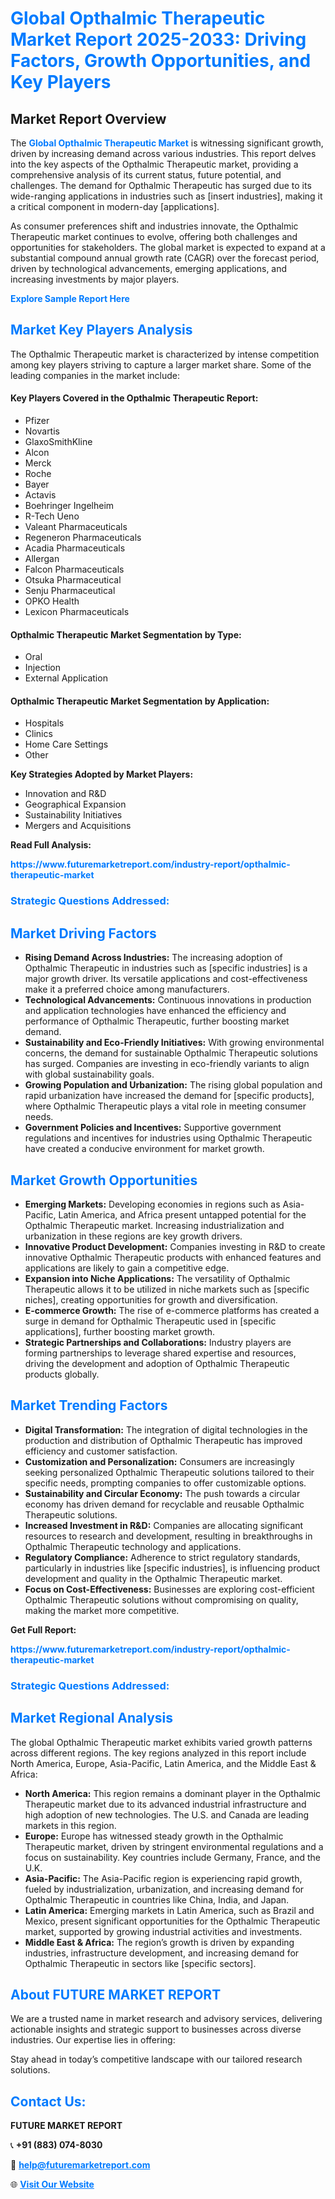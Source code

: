 <h1 style="color: #007BFF;">Global Opthalmic Therapeutic Market Report 2025-2033: Driving Factors, Growth Opportunities, and Key Players</h1>

<section id="overview">
<h2>Market Report Overview</h2>
<p>The <a href="https://www.futuremarketreport.com/industry-report/opthalmic-therapeutic-market" style="color: #007BFF; text-decoration: none;"><strong>Global Opthalmic Therapeutic Market</strong></a> is witnessing significant growth, driven by increasing demand across various industries. This report delves into the key aspects of the Opthalmic Therapeutic market, providing a comprehensive analysis of its current status, future potential, and challenges. The demand for Opthalmic Therapeutic has surged due to its wide-ranging applications in industries such as [insert industries], making it a critical component in modern-day [applications].</p>
<p>As consumer preferences shift and industries innovate, the Opthalmic Therapeutic market continues to evolve, offering both challenges and opportunities for stakeholders. The global market is expected to expand at a substantial compound annual growth rate (CAGR) over the forecast period, driven by technological advancements, emerging applications, and increasing investments by major players.</p>
</section>

<section id="overview">
<p><a href="https://www.futuremarketreport.com/request-sample/reportId=108177" style="color: #007BFF; text-decoration: none;"><strong>Explore Sample Report Here</strong></a></p>
</section>

<section id="key-players">
<h2 style="color: #007BFF;">Market Key Players Analysis</h2>
<p>The Opthalmic Therapeutic market is characterized by intense competition among key players striving to capture a larger market share. Some of the leading companies in the market include:</p>
<h4>Key Players Covered in the Opthalmic Therapeutic Report:</h4>
<ul><li>Pfizer</li><li>Novartis</li><li>GlaxoSmithKline</li><li>Alcon</li><li>Merck</li><li>Roche</li><li>Bayer</li><li>Actavis</li><li>Boehringer Ingelheim</li><li>R-Tech Ueno</li><li>Valeant Pharmaceuticals</li><li>Regeneron Pharmaceuticals</li><li>Acadia Pharmaceuticals</li><li>Allergan</li><li>Falcon Pharmaceuticals</li><li>Otsuka Pharmaceutical</li><li>Senju Pharmaceutical</li><li>OPKO Health</li><li>Lexicon Pharmaceuticals</li></ul>
<h4>Opthalmic Therapeutic Market Segmentation by Type:</h4>
<ul><li>Oral</li><li>Injection</li><li>External Application</li></ul>

<h4>Opthalmic Therapeutic Market Segmentation by Application:</h4>
<ul><li>Hospitals</li><li>Clinics</li><li>Home Care Settings</li><li>Other</li></ul>
<p><strong>Key Strategies Adopted by Market Players:</strong></p>
<ul>
<li>Innovation and R&D</li>
<li>Geographical Expansion</li>
<li>Sustainability Initiatives</li>
<li>Mergers and Acquisitions</li>
</ul>
</section>

<section>
<p><strong>Read Full Analysis: </strong></p><a href="https://www.futuremarketreport.com/industry-report/opthalmic-therapeutic-market" style="color: #007BFF; text-decoration: none;"><strong>https://www.futuremarketreport.com/industry-report/opthalmic-therapeutic-market</strong></a>
<h3 style="color: #007BFF;">Strategic Questions Addressed:</h3>
</section>

<section id="driving-factors">
<h2 style="color: #007BFF;">Market Driving Factors</h2>
<ul>
<li><strong>Rising Demand Across Industries:</strong> The increasing adoption of Opthalmic Therapeutic in industries such as [specific industries] is a major growth driver. Its versatile applications and cost-effectiveness make it a preferred choice among manufacturers.</li>
<li><strong>Technological Advancements:</strong> Continuous innovations in production and application technologies have enhanced the efficiency and performance of Opthalmic Therapeutic, further boosting market demand.</li>
<li><strong>Sustainability and Eco-Friendly Initiatives:</strong> With growing environmental concerns, the demand for sustainable Opthalmic Therapeutic solutions has surged. Companies are investing in eco-friendly variants to align with global sustainability goals.</li>
<li><strong>Growing Population and Urbanization:</strong> The rising global population and rapid urbanization have increased the demand for [specific products], where Opthalmic Therapeutic plays a vital role in meeting consumer needs.</li>
<li><strong>Government Policies and Incentives:</strong> Supportive government regulations and incentives for industries using Opthalmic Therapeutic have created a conducive environment for market growth.</li>
</ul>
</section>

<section id="growth-opportunities">
<h2 style="color: #007BFF;">Market Growth Opportunities</h2>
<ul>
<li><strong>Emerging Markets:</strong> Developing economies in regions such as Asia-Pacific, Latin America, and Africa present untapped potential for the Opthalmic Therapeutic market. Increasing industrialization and urbanization in these regions are key growth drivers.</li>
<li><strong>Innovative Product Development:</strong> Companies investing in R&D to create innovative Opthalmic Therapeutic products with enhanced features and applications are likely to gain a competitive edge.</li>
<li><strong>Expansion into Niche Applications:</strong> The versatility of Opthalmic Therapeutic allows it to be utilized in niche markets such as [specific niches], creating opportunities for growth and diversification.</li>
<li><strong>E-commerce Growth:</strong> The rise of e-commerce platforms has created a surge in demand for Opthalmic Therapeutic used in [specific applications], further boosting market growth.</li>
<li><strong>Strategic Partnerships and Collaborations:</strong> Industry players are forming partnerships to leverage shared expertise and resources, driving the development and adoption of Opthalmic Therapeutic products globally.</li>
</ul>
</section>

<section id="trending-factors">
<h2 style="color: #007BFF;">Market Trending Factors</h2>
<ul>
<li><strong>Digital Transformation:</strong> The integration of digital technologies in the production and distribution of Opthalmic Therapeutic has improved efficiency and customer satisfaction.</li>
<li><strong>Customization and Personalization:</strong> Consumers are increasingly seeking personalized Opthalmic Therapeutic solutions tailored to their specific needs, prompting companies to offer customizable options.</li>
<li><strong>Sustainability and Circular Economy:</strong> The push towards a circular economy has driven demand for recyclable and reusable Opthalmic Therapeutic solutions.</li>
<li><strong>Increased Investment in R&D:</strong> Companies are allocating significant resources to research and development, resulting in breakthroughs in Opthalmic Therapeutic technology and applications.</li>
<li><strong>Regulatory Compliance:</strong> Adherence to strict regulatory standards, particularly in industries like [specific industries], is influencing product development and quality in the Opthalmic Therapeutic market.</li>
<li><strong>Focus on Cost-Effectiveness:</strong> Businesses are exploring cost-efficient Opthalmic Therapeutic solutions without compromising on quality, making the market more competitive.</li>
</ul>
</section>

<section>
<p><strong>Get Full Report: </strong></p><a href="https://www.futuremarketreport.com/industry-report/opthalmic-therapeutic-market" style="color: #007BFF; text-decoration: none;"><strong>https://www.futuremarketreport.com/industry-report/opthalmic-therapeutic-market</strong></a>
<h3 style="color: #007BFF;">Strategic Questions Addressed:</h3>
</section>


<section id="regional-analysis">
<h2 style="color: #007BFF;">Market Regional Analysis</h2>
<p>The global Opthalmic Therapeutic market exhibits varied growth patterns across different regions. The key regions analyzed in this report include North America, Europe, Asia-Pacific, Latin America, and the Middle East & Africa:</p>
<ul>
<li><strong>North America:</strong> This region remains a dominant player in the Opthalmic Therapeutic market due to its advanced industrial infrastructure and high adoption of new technologies. The U.S. and Canada are leading markets in this region.</li>
<li><strong>Europe:</strong> Europe has witnessed steady growth in the Opthalmic Therapeutic market, driven by stringent environmental regulations and a focus on sustainability. Key countries include Germany, France, and the U.K.</li>
<li><strong>Asia-Pacific:</strong> The Asia-Pacific region is experiencing rapid growth, fueled by industrialization, urbanization, and increasing demand for Opthalmic Therapeutic in countries like China, India, and Japan.</li>
<li><strong>Latin America:</strong> Emerging markets in Latin America, such as Brazil and Mexico, present significant opportunities for the Opthalmic Therapeutic market, supported by growing industrial activities and investments.</li>
<li><strong>Middle East & Africa:</strong> The region’s growth is driven by expanding industries, infrastructure development, and increasing demand for Opthalmic Therapeutic in sectors like [specific sectors].</li>
</ul>
</section>

<footer>
<h2 style="color: #007BFF;">About FUTURE MARKET REPORT</h2>
<p>We are a trusted name in market research and advisory services, delivering actionable insights and strategic support to businesses across diverse industries. Our expertise lies in offering:</p>

<p>Stay ahead in today’s competitive landscape with our tailored research solutions.</p>

<h2 style="color: #007BFF;">Contact Us:</h2>
<p><strong>FUTURE MARKET REPORT</strong></p>
<p>📞 <strong>+91 (883) 074-8030</strong></p>
<p>📧 <strong><a href="mailto:help@futuremarketreport.com" style="color: #007BFF;">help@futuremarketreport.com</a></strong></p>
<p>🌐 <strong><a href="https://www.futuremarketreport.com/" style="color: #007BFF;">Visit Our Website</a></strong></p>
</footer>